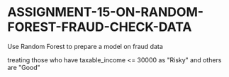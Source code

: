 # ASSIGNMENT-15-ON-RANDOM-FOREST-FRAUD-CHECK-DATA


Use Random Forest to prepare a model on fraud data 

treating those who have taxable_income <= 30000 as "Risky" and others are "Good"
